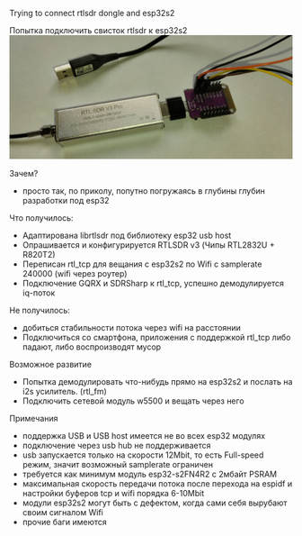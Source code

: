 
Trying to connect rtlsdr dongle and esp32s2  

Попытка подключить свисток rtlsdr к esp32s2
!["pic 1"](pictures/pic1.jpg?raw=true )

Зачем?
- просто так, по приколу, попутно погружаясь в глубины глубин разработки под esp32

Что получилось:
- Адаптирована librtlsdr под библиотеку esp32 usb host
- Опрашивается и конфигурируется RTLSDR v3 (Чипы RTL2832U + R820T2) 
- Переписан rtl_tcp для вещания с esp32s2 по Wifi с samplerate 240000  (wifi через роутер)
- Подключение GQRX и SDRSharp к rtl_tcp, успешно демодулируется iq-поток


Не получилось:
- добиться стабильности потока через wifi на расстоянии
- Подключиться cо смартфона, приложения c поддержкой rtl_tcp  либо падают, либо воспроизводят мусор

Возможное развитие
- Попытка демодулировать что-нибудь прямо на esp32s2  и послать на i2s усилитель. (rtl_fm)
- Подключить сетевой модуль w5500 и вещать через него

Примечания
- поддержка USB и USB host имеется не во всех esp32 модулях
- подключение через usb hub не поддерживается
- usb запускается только на скорости 12Mbit, то есть Full-speed режим, значит возможный samplerate ограничен
- требуется как минимум модуль esp32-s2FN4R2 с  2мбайт PSRAM
- максимальная скорость передачи потока после перехода на espidf и настройки буферов tcp и wifi порядка 6-10Mbit
- модули esp32s2 могут быть с дефектом, когда сами себя вырубают своим сигналом Wifi
- прочие баги имеются


